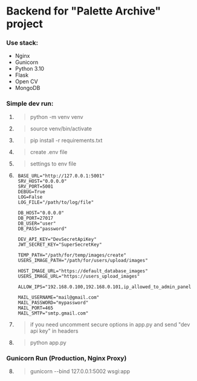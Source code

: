 # Backend for "Palette Archive" project

### Use stack:

* Nginx
* Gunicorn
* Python 3.10
* Flask
* Open CV
* MongoDB

### Simple dev run:
1. > python -m venv venv
2. > source venv/bin/activate
3. > pip install -r requirements.txt
4. > create .env file
5. > settings to env file
6. ```
    BASE_URL="http://127.0.0.1:5001"
    SRV_HOST="0.0.0.0"
    SRV_PORT=5001
    DEBUG=True
    LOG=False
    LOG_FILE="/path/to/log/file"
    
    DB_HOST="0.0.0.0"
    DB_PORT=27017
    DB_USER="user"
    DB_PASS="password"
    
    DEV_API_KEY="DevSecretApiKey"
    JWT_SECRET_KEY="SuperSecretKey"
    
    TEMP_PATH="/path/for/temp/images/create"
    USERS_IMAGE_PATH="/path/for/users/upload/images"
    
    HOST_IMAGE_URL="https://default_database_images"
    USERS_IMAGE_URL="https://users_upload_images"
    
    ALLOW_IPS="192.168.0.100,192.168.0.101,ip_allowed_to_admin_panel
   
    MAIL_USERNAME="mail@gmail.com"
    MAIL_PASSWORD="mypassword"
    MAIL_PORT=465
    MAIL_SMTP="smtp.gmail.com"

7. > if you need uncomment secure options in app.py and send "dev api key" in headers
8. > python app.py
   
### Gunicorn Run (Production, Nginx Proxy)

8. > gunicorn --bind 127.0.0.1:5002 wsgi:app